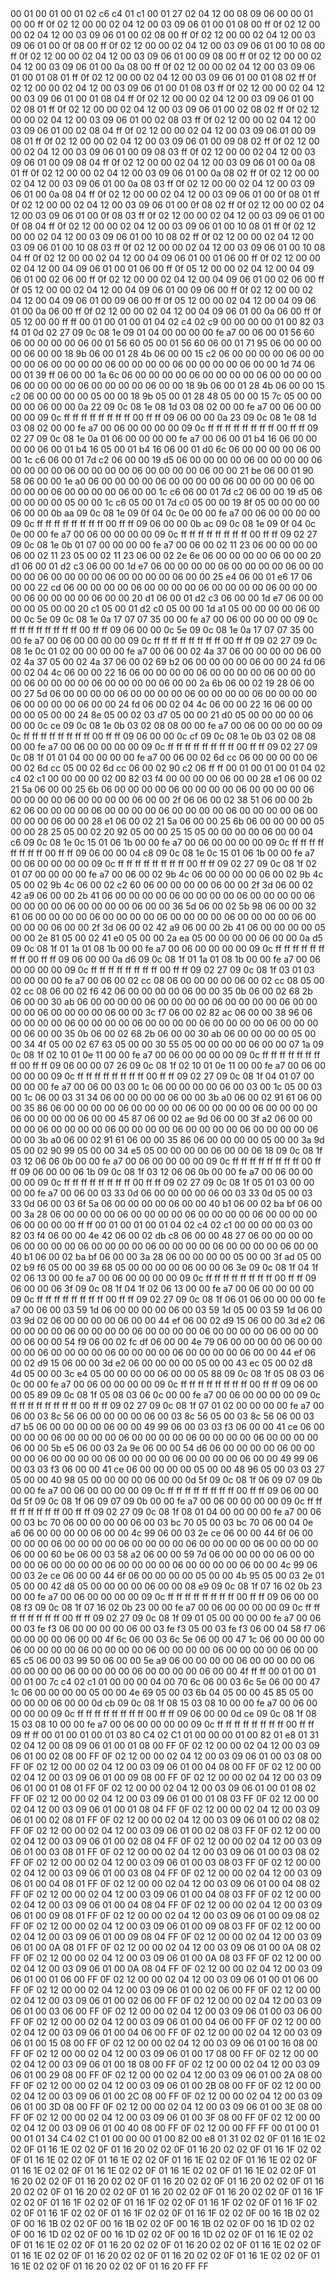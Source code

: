 <METERDATA>
<OBISCODES>
00 01 00 01 00 01 02 c6 c4 01 c1 00 01 27 02 04 12 00 08 09 06 00 00 01 00 00 ff 0f 02 12 00 00 02 04 12 00 03 09 06 01 00 01 08 00 ff 0f 02 12 00 00 02 04 12 00 03 09 06 01 00 02 08 00 ff 0f 02 12 00 00 02 04 12 00 03 09 06 01 00 0f 08 00 ff 0f 02 12 00 00 02 04 12 00 03 09 06 01 00 10 08 00 ff 0f 02 12 00 00 02 04 12 00 03 09 06 01 00 09 08 00 ff 0f 02 12 00 00 02 04 12 00 03 09 06 01 00 0a 08 00 ff 0f 02 12 00 00 02 04 12 00 03 09 06 01 00 01 08 01 ff 0f 02 12 00 00 02 04 12 00 03 09 06 01 00 01 08 02 ff 0f 02 12 00 00 02 04 12 00 03 09 06 01 00 01 08 03 ff 0f 02 12 00 00 02 04 12 00 03 09 06 01 00 01 08 04 ff 0f 02 12 00 00 02 04 12 00 03 09 06 01 00 02 08 01 ff 0f 02 12 00 00 02 04 12 00 03 09 06 01 00 02 08 02 ff 0f 02 12 00 00 02 04 12 00 03 09 06 01 00 02 08 03 ff 0f 02 12 00 00 02 04 12 00 03 09 06 01 00 02 08 04 ff 0f 02 12 00 00 02 04 12 00 03 09 06 01 00 09 08 01 ff 0f 02 12 00 00 02 04 12 00 03 09 06 01 00 09 08 02 ff 0f 02 12 00 00 02 04 12 00 03 09 06 01 00 09 08 03 ff 0f 02 12 00 00 02 04 12 00 03 09 06 01 00 09 08 04 ff 0f 02 12 00 00 02 04 12 00 03 09 06 01 00 0a 08 01 ff 0f 02 12 00 00 02 04 12 00 03 09 06 01 00 0a 08 02 ff 0f 02 12 00 00 02 04 12 00 03 09 06 01 00 0a 08 03 ff 0f 02 12 00 00 02 04 12 00 03 09 06 01 00 0a 08 04 ff 0f 02 12 00 00 02 04 12 00 03 09 06 01 00 0f 08 01 ff 0f 02 12 00 00 02 04 12 00 03 09 06 01 00 0f 08 02 ff 0f 02 12 00 00 02 04 12 00 03 09 06 01 00 0f 08 03 ff 0f 02 12 00 00 02 04 12 00 03 09 06 01 00 0f 08 04 ff 0f 02 12 00 00 02 04 12 00 03 09 06 01 00 10 08 01 ff 0f 02 12 00 00 02 04 12 00 03 09 06 01 00 10 08 02 ff 0f 02 12 00 00 02 04 12 00 03 09 06 01 00 10 08 03 ff 0f 02 12 00 00 02 04 12 00 03 09 06 01 00 10 08 04 ff 0f 02 12 00 00 02 04 12 00 04 09 06 01 00 01 06 00 ff 0f 02 12 00 00 02 04 12 00 04 09 06 01 00 01 06 00 ff 0f 05 12 00 00 02 04 12 00 04 09 06 01 00 02 06 00 ff 0f 02 12 00 00 02 04 12 00 04 09 06 01 00 02 06 00 ff 0f 05 12 00 00 02 04 12 00 04 09 06 01 00 09 06 00 ff 0f 02 12 00 00 02 04 12 00 04 09 06 01 00 09 06 00 ff 0f 05 12 00 00 02 04 12 00 04 09 06 01 00 0a 06 00 ff 0f 02 12 00 00 02 04 12 00 04 09 06 01 00 0a 06 00 ff 0f 05 12 00 00 ff ff 
</OBISCODES>
<OBISDATA>
00 01 00 01 00 01 04 02 c4 02 c9 00 00 00 00 01 00 82 03 f4 01 0d 02 27 09 0c 08 1e 09 01 04 00 00 00 00 fe a7 00 06 00 01 56 60 06 00 00 00 00 06 00 01 56 60 05 00 01 56 60 06 00 01 71 95 06 00 00 00 00 06 00 00 18 9b 06 00 01 28 4b 06 00 00 15 c2 06 00 00 00 00 06 00 00 00 00 06 00 00 00 00 06 00 00 00 00 06 00 00 00 00 06 00 00 1d 74 06 00 01 39 ff 06 00 00 1a 6c 06 00 00 00 00 06 00 00 00 00 06 00 00 00 00 06 00 00 00 00 06 00 00 00 00 06 00 00 18 9b 06 00 01 28 4b 06 00 00 15 c2 06 00 00 00 00 05 00 00 18 9b 05 00 01 28 48 05 00 00 15 7c 05 00 00 00 00 06 00 00 0a 22 09 0c 08 1e 08 1d 03 08 02 00 00 fe a7 00 06 00 00 00 00 09 0c ff ff ff ff ff ff ff ff 00 ff ff 09 06 00 00 0a 23 09 0c 08 1e 08 1d 03 08 02 00 00 fe a7 00 06 00 00 00 00 09 0c ff ff ff ff ff ff ff ff 00 ff ff 09 02 27 09 0c 08 1e 0a 01 06 00 00 00 00 fe a7 00 06 00 01 b4 16 06 00 00 00 00 06 00 01 b4 16 05 00 01 b4 16 06 00 01 d0 6c 06 00 00 00 00 06 00 00 1c c6 06 00 01 7d c2 06 00 00 19 d5 06 00 00 00 00 06 00 00 00 00 06 00 00 00 00 06 00 00 00 00 06 00 00 00 00 06 00 00 21 be 06 00 01 90 58 06 00 00 1e a0 06 00 00 00 00 06 00 00 00 00 06 00 00 00 00 06 00 00 00 00 06 00 00 00 00 06 00 00 1c c6 06 00 01 7d c2 06 00 00 19 d5 06 00 00 00 00 05 00 00 1c c6 05 00 01 7d c0 05 00 00 19 8f 05 00 00 00 00 06 00 00 0b aa 09 0c 08 1e 09 0f 04 0c 0e 00 00 fe a7 00 06 00 00 00 00 09 0c ff ff ff ff ff ff ff ff 00 ff ff 09 06 00 00 0b ac 09 0c 08 1e 09 0f 04 0c 0e 00 00 fe a7 00 06 00 00 00 00 09 0c ff ff ff ff ff ff ff ff 00 ff ff 09 02 27 09 0c 08 1e 0b 01 07 00 00 00 00 fe a7 00 06 00 02 11 23 06 00 00 00 00 06 00 02 11 23 05 00 02 11 23 06 00 02 2e 6e 06 00 00 00 00 06 00 00 20 d1 06 00 01 d2 c3 06 00 00 1d e7 06 00 00 00 00 06 00 00 00 00 06 00 00 00 00 06 00 00 00 00 06 00 00 00 00 06 00 00 25 e4 06 00 01 e6 17 06 00 00 22 cd 06 00 00 00 00 06 00 00 00 00 06 00 00 00 00 06 00 00 00 00 06 00 00 00 00 06 00 00 20 d1 06 00 01 d2 c3 06 00 00 1d e7 06 00 00 00 00 05 00 00 20 c1 05 00 01 d2 c0 05 00 00 1d a1 05 00 00 00 00 06 00 00 0c 5e 09 0c 08 1e 0a 17 07 07 35 00 00 fe a7 00 06 00 00 00 00 09 0c ff ff ff ff ff ff ff ff 00 ff ff 09 06 00 00 0c 5e 09 0c 08 1e 0a 17 07 07 35 00 00 fe a7 00 06 00 00 00 00 09 0c ff ff ff ff ff ff ff ff 00 ff ff 09 02 27 09 0c 08 1e 0c 01 02 00 00 00 00 fe a7 00 06 00 02 4a 37 06 00 00 00 00 06 00 02 4a 37 05 00 02 4a 37 06 00 02 69 b2 06 00 00 00 00 06 00 00 24 fd 06 00 02 04 4c 06 00 00 22 16 06 00 00 00 00 06 00 00 00 00 06 00 00 00 00 06 00 00 00 00 06 00 00 00 00 06 00 00 2a 6b 06 00 02 19 28 06 00 00 27 5d 06 00 00 00 00 06 00 00 00 00 06 00 00 00 00 06 00 00 00 00 06 00 00 00 00 06 00 00 24 fd 06 00 02 04 4c 06 00 00 22 16 06 00 00 00 00 05 00 00 24 8e 05 00 02 03 d7 05 00 00 21 d0 05 00 00 00 00 06 00 00 0c ce 09 0c 08 1e 0b 03 02 08 08 00 00 fe a7 00 06 00 00 00 00 09 0c ff ff ff ff ff ff ff ff 00 ff ff 09 06 00 00 0c cf 09 0c 08 1e 0b 03 02 08 08 00 00 fe a7 00 06 00 00 00 00 09 0c ff ff ff ff ff ff ff ff 00 ff ff 09 02 27 09 0c 08 1f 01 01 04 00 00 00 00 fe a7 00 06 00 02 6d cc 06 00 00 00 00 06 00 02 6d cc 05 00 02 6d cc 06 00 02 90 c2 06 ff ff 
00 01 00 01 00 01 04 02 c4 02 c1 00 00 00 00 02 00 82 03 f4 00 00 00 00 06 00 00 28 e1 06 00 02 21 5a 06 00 00 25 6b 06 00 00 00 00 06 00 00 00 00 06 00 00 00 00 06 00 00 00 00 06 00 00 00 00 06 00 00 2f 06 06 00 02 38 51 06 00 00 2b 62 06 00 00 00 00 06 00 00 00 00 06 00 00 00 00 06 00 00 00 00 06 00 00 00 00 06 00 00 28 e1 06 00 02 21 5a 06 00 00 25 6b 06 00 00 00 00 05 00 00 28 25 05 00 02 20 92 05 00 00 25 15 05 00 00 00 00 06 00 00 04 c6 09 0c 08 1e 0c 15 01 06 1b 00 00 fe a7 00 06 00 00 00 00 09 0c ff ff ff ff ff ff ff ff 00 ff ff 09 06 00 00 04 c8 09 0c 08 1e 0c 15 01 06 1b 00 00 fe a7 00 06 00 00 00 00 09 0c ff ff ff ff ff ff ff ff 00 ff ff 09 02 27 09 0c 08 1f 02 01 07 00 00 00 00 fe a7 00 06 00 02 9b 4c 06 00 00 00 00 06 00 02 9b 4c 05 00 02 9b 4c 06 00 02 c2 60 06 00 00 00 00 06 00 00 2f 3d 06 00 02 42 a9 06 00 00 2b 41 06 00 00 00 00 06 00 00 00 00 06 00 00 00 00 06 00 00 00 00 06 00 00 00 00 06 00 00 36 5d 06 00 02 5b 98 06 00 00 32 61 06 00 00 00 00 06 00 00 00 00 06 00 00 00 00 06 00 00 00 00 06 00 00 00 00 06 00 00 2f 3d 06 00 02 42 a9 06 00 00 2b 41 06 00 00 00 00 05 00 00 2e 81 05 00 02 41 e0 05 00 00 2a ea 05 00 00 00 00 06 00 00 0a d5 09 0c 08 1f 01 1a 01 08 1b 00 00 fe a7 00 06 00 00 00 00 09 0c ff ff ff ff ff ff ff ff 00 ff ff 09 06 00 00 0a d6 09 0c 08 1f 01 1a 01 08 1b 00 00 fe a7 00 06 00 00 00 00 09 0c ff ff ff ff ff ff ff ff 00 ff ff 09 02 27 09 0c 08 1f 03 01 03 00 00 00 00 fe a7 00 06 00 02 cc 08 06 00 00 00 00 06 00 02 cc 08 05 00 02 cc 08 06 00 02 f6 42 06 00 00 00 00 06 00 00 35 0b 06 00 02 68 2b 06 00 00 30 ab 06 00 00 00 00 06 00 00 00 00 06 00 00 00 00 06 00 00 00 00 06 00 00 00 00 06 00 00 3c f7 06 00 02 82 ac 06 00 00 38 96 06 00 00 00 00 06 00 00 00 00 06 00 00 00 00 06 00 00 00 00 06 00 00 00 00 06 00 00 35 0b 06 00 02 68 2b 06 00 00 30 ab 06 00 00 00 00 05 00 00 34 4f 05 00 02 67 63 05 00 00 30 55 05 00 00 00 00 06 00 00 07 1a 09 0c 08 1f 02 10 01 0e 11 00 00 fe a7 00 06 00 00 00 00 09 0c ff ff ff ff ff ff ff ff 00 ff ff 09 06 00 00 07 26 09 0c 08 1f 02 10 01 0e 11 00 00 fe a7 00 06 00 00 00 00 09 0c ff ff ff ff ff ff ff ff 00 ff ff 09 02 27 09 0c 08 1f 04 01 07 00 00 00 00 fe a7 00 06 00 03 00 1c 06 00 00 00 00 06 00 03 00 1c 05 00 03 00 1c 06 00 03 31 34 06 00 00 00 00 06 00 00 3b a0 06 00 02 91 61 06 00 00 35 86 06 00 00 00 00 06 00 00 00 00 06 00 00 00 00 06 00 00 00 00 06 00 00 00 00 06 00 00 45 87 06 00 02 ae 9d 06 00 00 3f a2 06 00 00 00 00 06 00 00 00 00 06 00 00 00 00 06 00 00 00 00 06 00 00 00 00 06 00 00 3b a0 06 00 02 91 61 06 00 00 35 86 06 00 00 00 00 05 00 00 3a 9d 05 00 02 90 99 05 00 00 34 e5 05 00 00 00 00 06 00 00 06 18 09 0c 08 1f 03 12 06 06 0b 00 00 fe a7 00 06 00 00 00 00 09 0c ff ff ff ff ff ff ff ff 00 ff ff 09 06 00 00 06 1b 09 0c 08 1f 03 12 06 06 0b 00 00 fe a7 00 06 00 00 00 00 09 0c ff ff ff ff ff ff ff ff 00 ff ff 09 02 27 09 0c 08 1f 05 01 03 00 00 00 00 fe a7 00 06 00 03 33 0d 06 00 00 00 00 06 00 03 33 0d 05 00 03 33 0d 06 00 03 6f 5a 06 00 00 00 00 06 00 00 40 b1 06 00 02 ba bf 06 00 00 3a 28 06 00 00 00 00 06 00 00 00 00 06 00 00 00 00 06 00 00 00 00 06 00 00 00 00 ff ff 
00 01 00 01 00 01 04 02 c4 02 c1 00 00 00 00 03 00 82 03 f4 06 00 00 4e 42 06 00 02 db c8 06 00 00 48 27 06 00 00 00 00 06 00 00 00 00 06 00 00 00 00 06 00 00 00 00 06 00 00 00 00 06 00 00 40 b1 06 00 02 ba bf 06 00 00 3a 28 06 00 00 00 00 05 00 00 3f ad 05 00 02 b9 f6 05 00 00 39 68 05 00 00 00 00 06 00 00 06 3e 09 0c 08 1f 04 1f 02 06 13 00 00 fe a7 00 06 00 00 00 00 09 0c ff ff ff ff ff ff ff ff 00 ff ff 09 06 00 00 06 3f 09 0c 08 1f 04 1f 02 06 13 00 00 fe a7 00 06 00 00 00 00 09 0c ff ff ff ff ff ff ff ff 00 ff ff 09 02 27 09 0c 08 1f 06 01 06 00 00 00 00 fe a7 00 06 00 03 59 1d 06 00 00 00 00 06 00 03 59 1d 05 00 03 59 1d 06 00 03 9d 02 06 00 00 00 00 06 00 00 44 ef 06 00 02 d9 15 06 00 00 3d e2 06 00 00 00 00 06 00 00 00 00 06 00 00 00 00 06 00 00 00 00 06 00 00 00 00 06 00 00 54 f9 06 00 02 fc df 06 00 00 4e 79 06 00 00 00 00 06 00 00 00 00 06 00 00 00 00 06 00 00 00 00 06 00 00 00 00 06 00 00 44 ef 06 00 02 d9 15 06 00 00 3d e2 06 00 00 00 00 05 00 00 43 ec 05 00 02 d8 4d 05 00 00 3c e4 05 00 00 00 00 06 00 00 05 88 09 0c 08 1f 05 08 03 06 0c 00 00 fe a7 00 06 00 00 00 00 09 0c ff ff ff ff ff ff ff ff 00 ff ff 09 06 00 00 05 89 09 0c 08 1f 05 08 03 06 0c 00 00 fe a7 00 06 00 00 00 00 09 0c ff ff ff ff ff ff ff ff 00 ff ff 09 02 27 09 0c 08 1f 07 01 02 00 00 00 00 fe a7 00 06 00 03 8c 56 06 00 00 00 00 06 00 03 8c 56 05 00 03 8c 56 06 00 03 d7 b5 06 00 00 00 00 06 00 00 49 99 06 00 03 03 f3 06 00 00 41 ce 06 00 00 00 00 06 00 00 00 00 06 00 00 00 00 06 00 00 00 00 06 00 00 00 00 06 00 00 5b e5 06 00 03 2a 9e 06 00 00 54 d6 06 00 00 00 00 06 00 00 00 00 06 00 00 00 00 06 00 00 00 00 06 00 00 00 00 06 00 00 49 99 06 00 03 03 f3 06 00 00 41 ce 06 00 00 00 00 05 00 00 48 96 05 00 03 03 27 05 00 00 40 98 05 00 00 00 00 06 00 00 0d 5f 09 0c 08 1f 06 09 07 09 0b 00 00 fe a7 00 06 00 00 00 00 09 0c ff ff ff ff ff ff ff ff 00 ff ff 09 06 00 00 0d 5f 09 0c 08 1f 06 09 07 09 0b 00 00 fe a7 00 06 00 00 00 00 09 0c ff ff ff ff ff ff ff ff 00 ff ff 09 02 27 09 0c 08 1f 08 01 04 00 00 00 00 fe a7 00 06 00 03 bc 70 06 00 00 00 00 06 00 03 bc 70 05 00 03 bc 70 06 00 04 0e a6 06 00 00 00 00 06 00 00 4c 99 06 00 03 2e ce 06 00 00 44 6f 06 00 00 00 00 06 00 00 00 00 06 00 00 00 00 06 00 00 00 00 06 00 00 00 00 06 00 00 60 be 06 00 03 58 a2 06 00 00 59 7d 06 00 00 00 00 06 00 00 00 00 06 00 00 00 00 06 00 00 00 00 06 00 00 00 00 06 00 00 4c 99 06 00 03 2e ce 06 00 00 44 6f 06 00 00 00 00 05 00 00 4b 95 05 00 03 2e 01 05 00 00 42 d8 05 00 00 00 00 06 00 00 08 e9 09 0c 08 1f 07 16 02 0b 23 00 00 fe a7 00 06 00 00 00 00 09 0c ff ff ff ff ff ff ff ff 00 ff ff 09 06 00 00 08 f3 09 0c 08 1f 07 16 02 0b 23 00 00 fe a7 00 06 00 00 00 00 09 0c ff ff ff ff ff ff ff ff 00 ff ff 09 02 27 09 0c 08 1f 09 01 05 00 00 00 00 fe a7 00 06 00 03 fe f3 06 00 00 00 00 06 00 03 fe f3 05 00 03 fe f3 06 00 04 58 f7 06 00 00 00 00 06 00 00 4f 6c 06 00 03 6c 5e 06 00 00 47 1c 06 00 00 00 00 06 00 00 00 00 06 00 00 00 00 06 00 00 00 00 06 00 00 00 00 06 00 00 65 c5 06 00 03 99 50 06 00 00 5e a9 06 00 00 00 00 06 00 00 00 00 06 00 00 00 00 06 00 00 00 00 06 00 00 00 00 06 00 00 4f ff ff 
00 01 00 01 00 01 00 7c c4 02 c1 01 00 00 00 04 00 70 6c 06 00 03 6c 5e 06 00 00 47 1c 06 00 00 00 00 05 00 00 4e 69 05 00 03 6b 04 05 00 00 45 85 05 00 00 00 00 06 00 00 0d cb 09 0c 08 1f 08 15 03 08 10 00 00 fe a7 00 06 00 00 00 00 09 0c ff ff ff ff ff ff ff ff 00 ff ff 09 06 00 00 0d ce 09 0c 08 1f 08 15 03 08 10 00 00 fe a7 00 06 00 00 00 00 09 0c ff ff ff ff ff ff ff ff 00 ff ff 09 ff ff 
</OBISDATA>
<SCALAROBISCODES>
00 01 00 01 00 01 03 80 C4 02 C1 01 00 00 00 01 00 82 01 e8 01 31 02 04 12 00 08 09 06 01 00 01 08 00 FF 0F 02 12 00 00 02 04 12 00 03 09 06 01 00 02 08 00 FF 0F 02 12 00 00 02 04 12 00 03 09 06 01 00 03 08 00 FF 0F 02 12 00 00 02 04 12 00 03 09 06 01 00 04 08 00 FF 0F 02 12 00 00 02 04 12 00 03 09 06 01 00 09 08 00 FF 0F 02 12 00 00 02 04 12 00 03 09 06 01 00 01 08 01 FF 0F 02 12 00 00 02 04 12 00 03 09 06 01 00 01 08 02 FF 0F 02 12 00 00 02 04 12 00 03 09 06 01 00 01 08 03 FF 0F 02 12 00 00 02 04 12 00 03 09 06 01 00 01 08 04 FF 0F 02 12 00 00 02 04 12 00 03 09 06 01 00 02 08 01 FF 0F 02 12 00 00 02 04 12 00 03 09 06 01 00 02 08 02 FF 0F 02 12 00 00 02 04 12 00 03 09 06 01 00 02 08 03 FF 0F 02 12 00 00 02 04 12 00 03 09 06 01 00 02 08 04 FF 0F 02 12 00 00 02 04 12 00 03 09 06 01 00 03 08 01 FF 0F 02 12 00 00 02 04 12 00 03 09 06 01 00 03 08 02 FF 0F 02 12 00 00 02 04 12 00 03 09 06 01 00 03 08 03 FF 0F 02 12 00 00 02 04 12 00 03 09 06 01 00 03 08 04 FF 0F 02 12 00 00 02 04 12 00 03 09 06 01 00 04 08 01 FF 0F 02 12 00 00 02 04 12 00 03 09 06 01 00 04 08 02 FF 0F 02 12 00 00 02 04 12 00 03 09 06 01 00 04 08 03 FF 0F 02 12 00 00 02 04 12 00 03 09 06 01 00 04 08 04 FF 0F 02 12 00 00 02 04 12 00 03 09 06 01 00 09 08 01 FF 0F 02 12 00 00 02 04 12 00 03 09 06 01 00 09 08 02 FF 0F 02 12 00 00 02 04 12 00 03 09 06 01 00 09 08 03 FF 0F 02 12 00 00 02 04 12 00 03 09 06 01 00 09 08 04 FF 0F 02 12 00 00 02 04 12 00 03 09 06 01 00 0A 08 01 FF 0F 02 12 00 00 02 04 12 00 03 09 06 01 00 0A 08 02 FF 0F 02 12 00 00 02 04 12 00 03 09 06 01 00 0A 08 03 FF 0F 02 12 00 00 02 04 12 00 03 09 06 01 00 0A 08 04 FF 0F 02 12 00 00 02 04 12 00 03 09 06 01 00 01 06 00 FF 0F 02 12 00 00 02 04 12 00 03 09 06 01 00 01 06 00 FF 0F 02 12 00 00 02 04 12 00 03 09 06 01 00 02 06 00 FF 0F 02 12 00 00 02 04 12 00 03 09 06 01 00 02 06 00 FF 0F 02 12 00 00 02 04 12 00 03 09 06 01 00 03 06 00 FF 0F 02 12 00 00 02 04 12 00 03 09 06 01 00 03 06 00 FF 0F 02 12 00 00 02 04 12 00 03 09 06 01 00 04 06 00 FF 0F 02 12 00 00 02 04 12 00 03 09 06 01 00 04 06 00 FF 0F 02 12 00 00 02 04 12 00 03 09 06 01 00 15 08 00 FF 0F 02 12 00 00 02 04 12 00 03 09 06 01 00 16 08 00 FF 0F 02 12 00 00 02 04 12 00 03 09 06 01 00 17 08 00 FF 0F 02 12 00 00 02 04 12 00 03 09 06 01 00 18 08 00 FF 0F 02 12 00 00 02 04 12 00 03 09 06 01 00 29 08 00 FF 0F 02 12 00 00 02 04 12 00 03 09 06 01 00 2A 08 00 FF 0F 02 12 00 00 02 04 12 00 03 09 06 01 00 2B 08 00 FF 0F 02 12 00 00 02 04 12 00 03 09 06 01 00 2C 08 00 FF 0F 02 12 00 00 02 04 12 00 03 09 06 01 00 3D 08 00 FF 0F 02 12 00 00 02 04 12 00 03 09 06 01 00 3E 08 00 FF 0F 02 12 00 00 02 04 12 00 03 09 06 01 00 3F 08 00 FF 0F 02 12 00 00 02 04 12 00 03 09 06 01 00 40 08 00 FF 0F 02 12 00 00 FF FF
</SCALAROBISCODES>
<SCALAROBISDATA>
00 01 00 01 00 01 01 34 C4 02 C1 01 00 00 00 01 00 82 00 e8 01 31 02 02 0F 01 16 1E 02 02 0F 01 16 1E 02 02 0F 01 16 20 02 02 0F 01 16 20 02 02 0F 01 16 1F 02 02 0F 01 16 1E 02 02 0F 01 16 1E 02 02 0F 01 16 1E 02 02 0F 01 16 1E 02 02 0F 01 16 1E 02 02 0F 01 16 1E 02 02 0F 01 16 1E 02 02 0F 01 16 1E 02 02 0F 01 16 20 02 02 0F 01 16 20 02 02 0F 01 16 20 02 02 0F 01 16 20 02 02 0F 01 16 20 02 02 0F 01 16 20 02 02 0F 01 16 20 02 02 0F 01 16 20 02 02 0F 01 16 1F 02 02 0F 01 16 1F 02 02 0F 01 16 1F 02 02 0F 01 16 1F 02 02 0F 01 16 1F 02 02 0F 01 16 1F 02 02 0F 01 16 1F 02 02 0F 01 16 1F 02 02 0F 00 16 1B 02 02 0F 00 16 1B 02 02 0F 00 16 1B 02 02 0F 00 16 1B 02 02 0F 00 16 1D 02 02 0F 00 16 1D 02 02 0F 00 16 1D 02 02 0F 00 16 1D 02 02 0F 01 16 1E 02 02 0F 01 16 1E 02 02 0F 01 16 20 02 02 0F 01 16 20 02 02 0F 01 16 1E 02 02 0F 01 16 1E 02 02 0F 01 16 20 02 02 0F 01 16 20 02 02 0F 01 16 1E 02 02 0F 01 16 1E 02 02 0F 01 16 20 02 02 0F 01 16 20 FF FF
</SCALAROBISDATA>
</METERDATA>